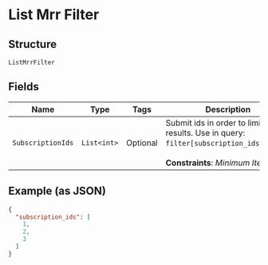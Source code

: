 
# List Mrr Filter

## Structure

`ListMrrFilter`

## Fields

| Name | Type | Tags | Description |
|  --- | --- | --- | --- |
| `SubscriptionIds` | `List<int>` | Optional | Submit ids in order to limit results. Use in query: `filter[subscription_ids]=1,2,3`.<br><br>**Constraints**: *Minimum Items*: `1` |

## Example (as JSON)

```json
{
  "subscription_ids": [
    1,
    2,
    3
  ]
}
```

